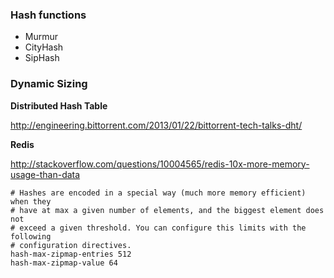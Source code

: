 ### Hash functions

* Murmur
* CityHash
* SipHash

### Dynamic Sizing


__Distributed Hash Table__

http://engineering.bittorrent.com/2013/01/22/bittorrent-tech-talks-dht/

__Redis__

http://stackoverflow.com/questions/10004565/redis-10x-more-memory-usage-than-data

```
# Hashes are encoded in a special way (much more memory efficient) when they
# have at max a given number of elements, and the biggest element does not
# exceed a given threshold. You can configure this limits with the following
# configuration directives.
hash-max-zipmap-entries 512
hash-max-zipmap-value 64
```
